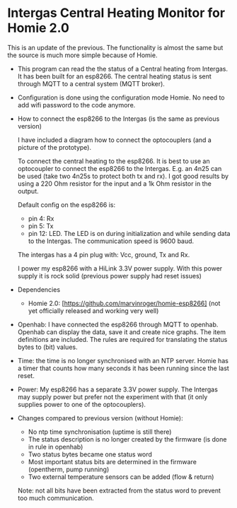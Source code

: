 # Intergas Central Heating Monitor for Homie 2.0

This is an update of the previous. The functionality is almost the same but the source is much more simple because of Homie.

* This program can read the the status of a Central heating from Intergas.
  It has been built for an esp8266. The central heating status is sent through MQTT to a central system (MQTT broker).
  
* Configuration is done using the configuration mode Homie. No need to add wifi password to the code anymore.

* How to connect the esp8266 to the Intergas (is the same as previous version)

  I have included a diagram how to connect the optocouplers (and a picture of the prototype).

  To connect the central heating to the esp8266.
  It is best to use an optocoupler to connect the esp8266 to the Intergas.
  E.g. an 4n25 can be used (take two 4n25s to protect both tx and rx).
  I got good results by using a 220 Ohm resistor for the input and a 1k Ohm resistor in the output.

  Default config on the esp8266 is:
  - pin 4: Rx
  - pin 5: Tx
  - pin 12: LED. The LED is on during initialization and while sending data to the Intergas.
  The communication speed is 9600 baud.

  The intergas has a 4 pin plug with: Vcc, ground, Tx and Rx.
  
  I power my esp8266 with a HiLink 3.3V power supply. With this power supply it is rock solid (previous power supply had reset issues)

* Dependencies
  - Homie 2.0: [https://github.com/marvinroger/homie-esp8266] (not yet officially released and working very well)
  
* Openhab: I have connected the esp8266 through MQTT to openhab. Openhab can display the data, save it and create nice graphs. The item definitions are included. The rules are required for translating the status bytes to (bit) values.

* Time: the time is no longer synchronised with an NTP server. Homie has a timer that counts how many seconds it has been running since the last reset.

* Power: My esp8266 has a separate 3.3V power supply. The Intergas may supply power but prefer not the experiment with that (it only supplies power to one of the optocouplers).

* Changes compared to previous version (without Homie):
  - No ntp time synchronisation (uptime is still there)
  - The status description is no longer created by the firmware (is done in rule in openhab)
  - Two status bytes became one status word
  - Most important status bits are determined in the firmware (opentherm, pump running)
  - Two external temperature sensors can be added (flow & return) 

  Note: not all bits have been extracted from the status word to prevent too much communication.

